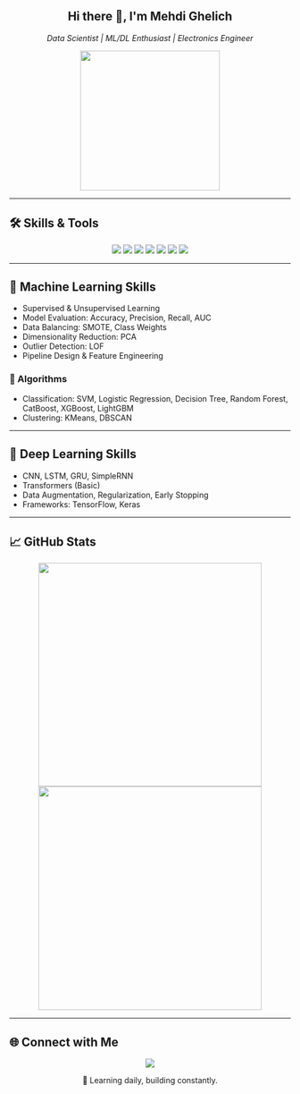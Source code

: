 <h2 align="center">Hi there 👋, I'm Mehdi Ghelich</h2>
<p align="center">
  <em> Data Scientist | ML/DL Enthusiast | Electronics Engineer</em>
</p>

<p align="center">
  <img src="https://cdn.dribbble.com/users/1162077/screenshots/3848914/programmer.gif" width="250"/>
</p>

---

## 🛠️ Skills & Tools

<p align="center">
  <img src="https://img.shields.io/badge/Python-3776AB?logo=python&logoColor=white"/>
  <img src="https://img.shields.io/badge/MySQL-005C84?logo=mysql&logoColor=white"/>
  <img src="https://img.shields.io/badge/scikit--learn-F7931E?logo=scikit-learn&logoColor=white"/>
  <img src="https://img.shields.io/badge/TensorFlow-FF6F00?logo=tensorflow&logoColor=white"/>
  <img src="https://img.shields.io/badge/Keras-D00000?logo=keras&logoColor=white"/>
  <img src="https://img.shields.io/badge/Streamlit-FF4B4B?logo=streamlit&logoColor=white"/>
  <img src="https://img.shields.io/badge/Jupyter-F37626?logo=jupyter&logoColor=white"/>
</p>

---

## 🧠 Machine Learning Skills

- Supervised & Unsupervised Learning  
- Model Evaluation: Accuracy, Precision, Recall, AUC  
- Data Balancing: SMOTE, Class Weights  
- Dimensionality Reduction: PCA  
- Outlier Detection: LOF  
- Pipeline Design & Feature Engineering

### 📌 Algorithms
- Classification: SVM, Logistic Regression, Decision Tree, Random Forest, CatBoost, XGBoost, LightGBM  
- Clustering: KMeans, DBSCAN

---

## 🧬 Deep Learning Skills

- CNN, LSTM, GRU, SimpleRNN  
- Transformers (Basic)  
- Data Augmentation, Regularization, Early Stopping  
- Frameworks: TensorFlow, Keras

---

## 📈 GitHub Stats

<p align="center">
  <img src="https://github-readme-stats.vercel.app/api?username=mehdighelich1379&show_icons=true&theme=radical" width="400"/>
  <img src="https://github-readme-streak-stats.herokuapp.com/?user=mehdighelich1379&theme=radical" width="400"/>
</p>

---

## 🌐 Connect with Me

<p align="center">
  <a href="https://www.linkedin.com/in/mehdighelich1">
    <img src="https://img.shields.io/badge/LinkedIn-blue?logo=linkedin&style=for-the-badge"/>
  </a>
</p>

<p align="center">🚀 Learning daily, building constantly.</p>
